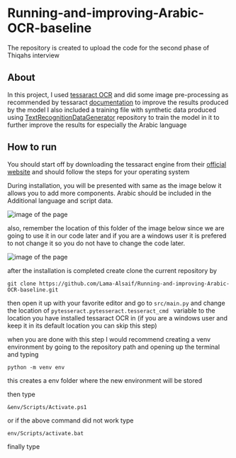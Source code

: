# Running-and-improving-Arabic-OCR-baseline
The repository is created to upload the code for the second phase of Thiqahs interview  

## About 

In this project, I used [tessaract OCR](https://github.com/tesseract-ocr/tesseract#about) and did some image pre-processing as recommended by tessaract [documentation](https://tesseract-ocr.github.io/tessdoc/ImproveQuality.html) to improve the results produced by the model I also included a training file with synthetic data produced using [TextRecognitionDataGenerator](https://github.com/Belval/TextRecognitionDataGenerator) repository to train the model in it to further improve the results for especially the Arabic language 

## How to run 

You should start off by downloading the tessaract engine from their [official website](https://tesseract-ocr.github.io/tessdoc/Installation.html) and should follow the steps for your operating system 

During installation, you will be presented with same as the image below it allows you to add more components. Arabic should be included in the Additional language and script data.

![image of the page](https://github.com/Lama-Alsaif/Running-and-improving-Arabic-OCR-baseline/tree/main/readme_assets/1.png)

also, remember the location of this folder of the image below since we are going to use it in our code later and if you are a windows user it is prefered to not change it so you do not have to change the code later.

![image of the page](https://github.com/Lama-Alsaif/Running-and-improving-Arabic-OCR-baseline/tree/main/readme_assets/2.png)

after the installation is completed create clone the current repository by 

```
git clone https://github.com/Lama-Alsaif/Running-and-improving-Arabic-OCR-baseline.git
```

then open it up with your favorite editor and go to ```src/main.py``` 
and change the location of ```pytesseract.pytesseract.tesseract_cmd ``` variable to the location you have installed tessaract OCR in 
(if you are a windows user and keep it in its default location you can skip this step)

when you are done with this step I would recommend creating a venv environment by going to the repository path and opening up the terminal and typing 

```
python -m venv env
```
this creates a env folder where the new environment will be stored 

then type

``` 
&env/Scripts/Activate.ps1
```

or if the above command did not work type

```
env/Scripts/activate.bat
```

finally type  
```
```




